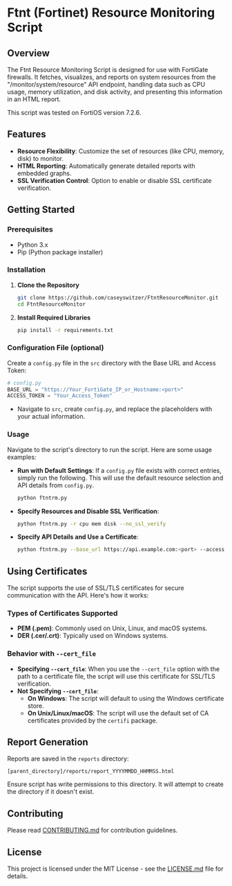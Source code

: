 # Ftnt (Fortinet) Resource Monitoring Script

## Overview
The Ftnt Resource Monitoring Script is designed for use with FortiGate firewalls. It fetches, visualizes, and reports on system resources from the "/monitor/system/resource" API endpoint, handling data such as CPU usage, memory utilization, and disk activity, and presenting this information in an HTML report.

This script was tested on FortiOS version 7.2.6.

## Features
- **Resource Flexibility**: Customize the set of resources (like CPU, memory, disk) to monitor.
- **HTML Reporting**: Automatically generate detailed reports with embedded graphs.
- **SSL Verification Control**: Option to enable or disable SSL certificate verification.

## Getting Started

### Prerequisites
- Python 3.x
- Pip (Python package installer)

### Installation
1. **Clone the Repository**
   ```bash
   git clone https://github.com/caseyswitzer/FtntResourceMonitor.git
   cd FtntResourceMonitor
   ```

2. **Install Required Libraries**
   ```bash
   pip install -r requirements.txt
   ```

### Configuration File (optional)
Create a `config.py` file in the `src` directory with the Base URL and Access Token:
```python
# config.py
BASE_URL = "https://Your_FortiGate_IP_or_Hostname:<port>" 
ACCESS_TOKEN = "Your_Access_Token"
```
- Navigate to `src`, create `config.py`, and replace the placeholders with your actual information.

### Usage
Navigate to the script's directory to run the script. Here are some usage examples:

- **Run with Default Settings**:
  If a `config.py` file exists with correct entries, simply run the following.  This will use the default resource selection and API details from `config.py`.
  ```bash
  python ftntrm.py
  ```

- **Specify Resources and Disable SSL Verification**:
  ```bash
  python ftntrm.py -r cpu mem disk --no_ssl_verify
  ```

- **Specify API Details and Use a Certificate**:
  ```bash
  python ftntrm.py --base_url https://api.example.com:<port> --access_token YOUR_TOKEN --cert_file path/to/certfile.pem
  ```

## Using Certificates
The script supports the use of SSL/TLS certificates for secure communication with the API. Here's how it works:

### Types of Certificates Supported
- **PEM (.pem)**: Commonly used on Unix, Linux, and macOS systems.
- **DER (.cer/.crt)**: Typically used on Windows systems.

### Behavior with `--cert_file`
- **Specifying `--cert_file`**: When you use the `--cert_file` option with the path to a certificate file, the script will use this certificate for SSL/TLS verification.
- **Not Specifying `--cert_file`**:
  - **On Windows**: The script will default to using the Windows certificate store.
  - **On Unix/Linux/macOS**: The script will use the default set of CA certificates provided by the `certifi` package.

## Report Generation
Reports are saved in the `reports` directory:
```
[parent_directory]/reports/report_YYYYMMDD_HHMMSS.html
```
Ensure script has write permissions to this directory. It will attempt to create the directory if it doesn't exist.

## Contributing
Please read [CONTRIBUTING.md](CONTRIBUTING.md) for contribution guidelines.

## License
This project is licensed under the MIT License - see the [LICENSE.md](LICENSE.md) file for details.

